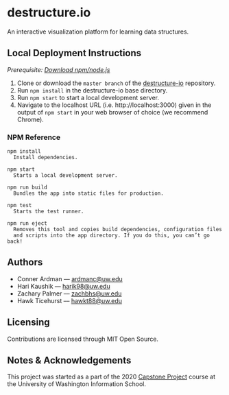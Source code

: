 # destructure.io

An interactive visualization platform for learning data structures.

## Local Deployment Instructions

*Prerequisite: [Download npm/node.js](https://www.npmjs.com/get-npm)*

1. Clone or download the `master branch` of the [destructure-io](https://github.com/hawkticehurst/destructure-io) repository.
2. Run `npm install` in the destructure-io base directory.
3. Run `npm start` to start a local development server. 
4. Navigate to the localhost URL (i.e. http://localhost:3000) given in the output of `npm start` in your web browser of choice (we recommend Chrome).

### NPM Reference
```
npm install
  Install dependencies.

npm start
  Starts a local development server.

npm run build
  Bundles the app into static files for production.

npm test
  Starts the test runner.

npm run eject
  Removes this tool and copies build dependencies, configuration files
  and scripts into the app directory. If you do this, you can’t go back!
```

## Authors
* Conner Ardman –– [ardmanc@uw.edu](mailto:ardmanc@uw.edu)
* Hari Kaushik –– [harik98@uw.edu](mailto:harik98@uw.edu)
* Zachary Palmer –– [zachbhs@uw.edu](mailto:zachbhs@uw.edu)
* Hawk Ticehurst –– [hawkt88@uw.edu](mailto:hawkt88@uw.edu)

## Licensing
Contributions are licensed through MIT Open Source.

## Notes & Acknowledgements
This project was started as a part of the 2020 [Capstone Project](https://ischool.uw.edu/capstone) course at the University of Washington Information School.
